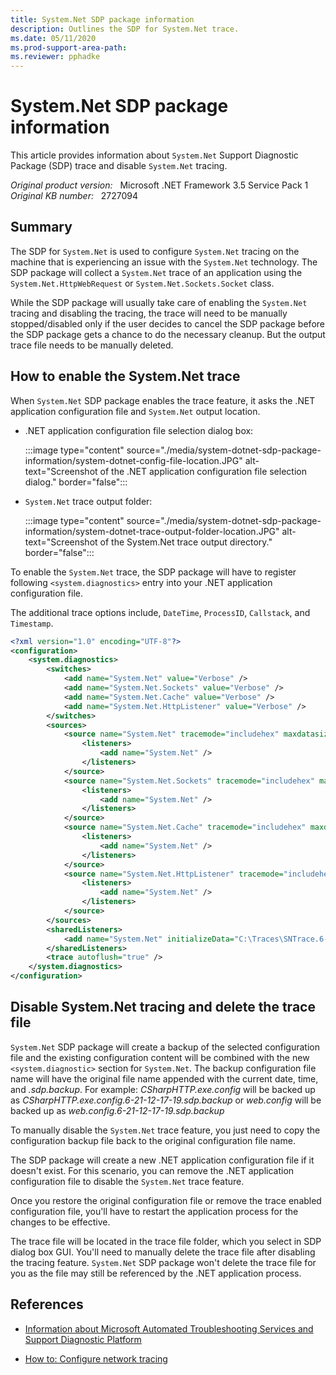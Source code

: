 ```yaml
---
title: System.Net SDP package information
description: Outlines the SDP for System.Net trace.
ms.date: 05/11/2020
ms.prod-support-area-path: 
ms.reviewer: pphadke
---
```

# System.Net SDP package information

This article provides information about `System.Net` Support Diagnostic Package (SDP) trace and disable `System.Net` tracing.

_Original product version:_ &nbsp; Microsoft .NET Framework 3.5 Service Pack 1  
_Original KB number:_ &nbsp; 2727094

## Summary

The SDP for `System.Net` is used to configure `System.Net` tracing on the machine that is experiencing an issue with the `System.Net` technology. The SDP package will collect a `System.Net` trace of an application using the `System.Net.HttpWebRequest` or `System.Net.Sockets.Socket` class.

While the SDP package will usually take care of enabling the `System.Net` tracing and disabling the tracing, the trace will need to be manually stopped/disabled only if the user decides to cancel the SDP package before the SDP package gets a chance to do the necessary cleanup. But the output trace file needs to be manually deleted.

## How to enable the System.Net trace

When `System.Net` SDP package enables the trace feature, it asks the .NET application configuration file and `System.Net` output location.

- .NET application configuration file selection dialog box:

    :::image type="content" source="./media/system-dotnet-sdp-package-information/system-dotnet-config-file-location.JPG" alt-text="Screenshot of the .NET application configuration file selection dialog." border="false":::

- `System.Net` trace output folder:

    :::image type="content" source="./media/system-dotnet-sdp-package-information/system-dotnet-trace-output-folder-location.JPG" alt-text="Screenshot of the System.Net trace output directory." border="false":::

To enable the `System.Net` trace, the SDP package will have to register following `<system.diagnostics>` entry into your .NET application configuration file.

The additional trace options include, `DateTime`, `ProcessID`, `Callstack`, and `Timestamp`.

```xml
<?xml version="1.0" encoding="UTF-8"?>
<configuration>
    <system.diagnostics>
        <switches>
            <add name="System.Net" value="Verbose" />
            <add name="System.Net.Sockets" value="Verbose" />
            <add name="System.Net.Cache" value="Verbose" />
            <add name="System.Net.HttpListener" value="Verbose" />
        </switches>
        <sources>
            <source name="System.Net" tracemode="includehex" maxdatasize="1024">
                <listeners>
                    <add name="System.Net" />
                </listeners>
            </source>
            <source name="System.Net.Sockets" tracemode="includehex" maxdatasize="1024">
                <listeners>
                    <add name="System.Net" />
                </listeners>
            </source>
            <source name="System.Net.Cache" tracemode="includehex" maxdatasize="1024">
                <listeners>
                    <add name="System.Net" />
                </listeners>
            </source>
            <source name="System.Net.HttpListener" tracemode="includehex" maxdatasize="1024">
                <listeners>
                    <add name="System.Net" />
                </listeners>
            </source>
        </sources>
        <sharedListeners>
            <add name="System.Net" initializeData="C:\Traces\SNTrace.6-21-12-17-19.log" type="System.Diagnostics.TextWriterTraceListener" traceOutputOptions="DateTime" />
        </sharedListeners>
        <trace autoflush="true" />
    </system.diagnostics>
</configuration>
```

## Disable System.Net tracing and delete the trace file

`System.Net` SDP package will create a backup of the selected configuration file and the existing configuration content will be combined with the new `<system.diagnostic>` section for `System.Net`. The backup configuration file name will have the original file name appended with the current date, time, and *.sdp.backup*. For example: *CSharpHTTP.exe.config* will be backed up as *CSharpHTTP.exe.config.6-21-12-17-19.sdp.backup* or *web.config* will be backed up as *web.config.6-21-12-17-19.sdp.backup*

To manually disable the `System.Net` trace feature, you just need to copy the configuration backup file back to the original configuration file name.

The SDP package will create a new .NET application configuration file if it doesn't exist. For this scenario, you can remove the .NET application configuration file to disable the `System.Net` trace feature.

Once you restore the original configuration file or remove the trace enabled configuration file, you'll have to restart the application process for the changes to be effective.

The trace file will be located in the trace file folder, which you select in SDP dialog box GUI. You'll need to manually delete the trace file after disabling the tracing feature. `System.Net` SDP package won't delete the trace file for you as the file may still be referenced by the .NET application process.

## References

- [Information about Microsoft Automated Troubleshooting Services and Support Diagnostic Platform](https://support.microsoft.com/help/2598970)

- [How to: Configure network tracing](/dotnet/framework/network-programming/how-to-configure-network-tracing)
